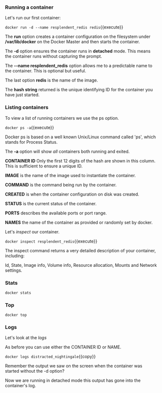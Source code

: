 ### Running a container

Let's run our first container:

`docker run -d --name resplendent_redis redis`{{execute}} 

The **run** option creates a container configuration on the filesystem under **/var/lib/docker** on the Docker Master and then starts the container.

The **-d** option ensures the container runs in **detached** mode. This means the container runs without capturing the prompt.

The **--name resplendent_redis** option allows me to a predictable name to the container. This is optional but useful.

The last option **redis** is the name of the image.

The **hash string** returned is the unique identifying ID for the container you have just started.

### Listing containers

To view a list of running containers we use the ps option.

`docker ps -a`{{execute}} 

Docker ps is based on a well known Unix/Linux command called 'ps', which stands for Process Status.

The **-a** option will show _all_ containers both running and exited.

**CONTAINER ID** Only the first 12 digits of the hash are shown in this column. This is sufficient to ensure a unique ID.

**IMAGE** is the name of the image used to instantiate the container.

**COMMAND** is the command being run by the container.

**CREATED** is when the container configuration on disk was created.

**STATUS** is the current status of the container.

**PORTS** describes the available ports or port range.

**NAMES** the name of the container as provided or randomly set by docker.

Let's _inspect_ our container.

`docker inspect resplendent_redis`{{execute}}

The inspect command returns a very detailed description of your container, including:

Id, State, Image info, Volume info, Resource allocation, Mounts and Network settings.

### Stats

`docker stats`

### Top

`docker top`

### Logs

Let's look at the _logs_

As before you can use either the CONTAINER ID or NAME.

`docker logs distracted_nightingale`{{copy}}

Remember the output we saw on the screen when the container was started without the -d option?

Now we are running in detached mode this output has gone into the container's log.
